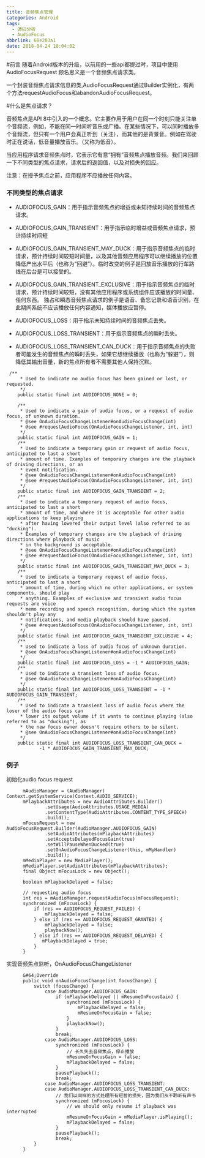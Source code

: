 ```yaml
---
title: 音频焦点管理
categories: Android
tags:
  - 源码分析
  - AudioFocus
abbrlink: 68e283a1
date: 2018-04-24 10:04:02
---
```


#前言
随着Android版本的升级，以前用的一些api都提过时，项目中使用
AudioFocusRequest 顾名思义是一个音频焦点请求类。


一个封装音频焦点请求信息的类,AudioFocusRequest通过Builder实例化，有两个方法requestAudioFocus和abandonAudioFocusRequest。
    
#什么是焦点请求？

音频焦点是API 8中引入的一个概念。它主要作用于用户在同一个时刻只能关注单个音频流，例如，不能在同一时间听音乐或广播。在某些情况下，可以同时播放多个音频流，但只有一个用户会真正听到（关注），而其他的是背景音。例如在驾驶时正在说话，低音量播放音乐。（又称为低音）。
 
当应用程序请求音频焦点时，它表示它有意“拥有”音频焦点播放音频。我们来回顾一下不同类型的焦点请求，请求后的返回值，以及对损失的回应。
      
注意：在授予焦点之前，应用程序不应播放任何内容。

### 不同类型的焦点请求
-  AUDIOFOCUS_GAIN：用于指示音频焦点的增益或未知持续时间的音频焦点请求。
-  AUDIOFOCUS_GAIN_TRANSIENT：用于指示临时增益或音频焦点请求，预计持续时间短
-  AUDIOFOCUS_GAIN_TRANSIENT_MAY_DUCK：用于指示音频焦点的临时请求，预计持续时间较短时间量，以及其他音频应用程序可以继续播放的位置降低产出水平后（也称为“回避”）。临时改变的例子是回放音乐播放的行车路线在后台是可以接受的。
      
- AUDIOFOCUS_GAIN_TRANSIENT_EXCLUSIVE：用于指示音频焦点的临时请求，预计持续时间较短，没有其他应用程序或系统组件应该播放的时间量、任何东西。 独占和瞬态音频焦点请求的例子是语音、备忘记录和语音识别，在此期间系统不应该播放任何内容通知，媒体播放应暂停。

- AUDIOFOCUS_LOSS：用于指示未知持续时间的音频焦点丢失。
- AUDIOFOCUS_LOSS_TRANSIENT：用于指示音频焦点的瞬时丢失。
- AUDIOFOCUS_LOSS_TRANSIENT_CAN_DUCK：用于指示音频焦点的失败者可能发生的音频焦点的瞬时丢失，如果它想继续播放（也称为“躲避”），则降低其输出音量，新的焦点所有者不需要其他人保持沉默。

```
 /**
     * Used to indicate no audio focus has been gained or lost, or requested.
     */
    public static final int AUDIOFOCUS_NONE = 0;

    /**
     * Used to indicate a gain of audio focus, or a request of audio focus, of unknown duration.
     * @see OnAudioFocusChangeListener#onAudioFocusChange(int)
     * @see #requestAudioFocus(OnAudioFocusChangeListener, int, int)
     */
    public static final int AUDIOFOCUS_GAIN = 1;
    /**
     * Used to indicate a temporary gain or request of audio focus, anticipated to last a short
     * amount of time. Examples of temporary changes are the playback of driving directions, or an
     * event notification.
     * @see OnAudioFocusChangeListener#onAudioFocusChange(int)
     * @see #requestAudioFocus(OnAudioFocusChangeListener, int, int)
     */
    public static final int AUDIOFOCUS_GAIN_TRANSIENT = 2;
    /**
     * Used to indicate a temporary request of audio focus, anticipated to last a short
     * amount of time, and where it is acceptable for other audio applications to keep playing
     * after having lowered their output level (also referred to as "ducking").
     * Examples of temporary changes are the playback of driving directions where playback of music
     * in the background is acceptable.
     * @see OnAudioFocusChangeListener#onAudioFocusChange(int)
     * @see #requestAudioFocus(OnAudioFocusChangeListener, int, int)
     */
    public static final int AUDIOFOCUS_GAIN_TRANSIENT_MAY_DUCK = 3;
    /**
     * Used to indicate a temporary request of audio focus, anticipated to last a short
     * amount of time, during which no other applications, or system components, should play
     * anything. Examples of exclusive and transient audio focus requests are voice
     * memo recording and speech recognition, during which the system shouldn't play any
     * notifications, and media playback should have paused.
     * @see #requestAudioFocus(OnAudioFocusChangeListener, int, int)
     */
    public static final int AUDIOFOCUS_GAIN_TRANSIENT_EXCLUSIVE = 4;
    /**
     * Used to indicate a loss of audio focus of unknown duration.
     * @see OnAudioFocusChangeListener#onAudioFocusChange(int)
     */
    public static final int AUDIOFOCUS_LOSS = -1 * AUDIOFOCUS_GAIN;
    /**
     * Used to indicate a transient loss of audio focus.
     * @see OnAudioFocusChangeListener#onAudioFocusChange(int)
     */
    public static final int AUDIOFOCUS_LOSS_TRANSIENT = -1 * AUDIOFOCUS_GAIN_TRANSIENT;
    /**
     * Used to indicate a transient loss of audio focus where the loser of the audio focus can
     * lower its output volume if it wants to continue playing (also referred to as "ducking"), as
     * the new focus owner doesn't require others to be silent.
     * @see OnAudioFocusChangeListener#onAudioFocusChange(int)
     */
    public static final int AUDIOFOCUS_LOSS_TRANSIENT_CAN_DUCK =
            -1 * AUDIOFOCUS_GAIN_TRANSIENT_MAY_DUCK;
```



### 例子

初始化audio focus request
```
      mAudioManager = (AudioManager) Context.getSystemService(Context.AUDIO_SERVICE);
      mPlaybackAttributes = new AudioAttributes.Builder()
              .setUsage(AudioAttributes.USAGE_MEDIA)
              .setContentType(AudioAttributes.CONTENT_TYPE_SPEECH)
              .build();
      mFocusRequest = new AudioFocusRequest.Builder(AudioManager.AUDIOFOCUS_GAIN)
              .setAudioAttributes(mPlaybackAttributes)
              .setAcceptsDelayedFocusGain(true)
              .setWillPauseWhenDucked(true)
              .setOnAudioFocusChangeListener(this, mMyHandler)
              .build();
      mMediaPlayer = new MediaPlayer();
      mMediaPlayer.setAudioAttributes(mPlaybackAttributes);
      final Object mFocusLock = new Object();
     
      boolean mPlaybackDelayed = false;

      // requesting audio focus
      int res = mAudioManager.requestAudioFocus(mFocusRequest);
      synchronized (mFocusLock) {
          if (res == AUDIOFOCUS_REQUEST_FAILED) {
              mPlaybackDelayed = false;
          } else if (res == AUDIOFOCUS_REQUEST_GRANTED) {
              mPlaybackDelayed = false;
              playbackNow();
          } else if (res == AUDIOFOCUS_REQUEST_DELAYED) {
             mPlaybackDelayed = true;
          }
      }
```
实现音频焦点监听，OnAudioFocusChangeListener
```
      &#64;Override
      public void onAudioFocusChange(int focusChange) {
          switch (focusChange) {
              case AudioManager.AUDIOFOCUS_GAIN:
                  if (mPlaybackDelayed || mResumeOnFocusGain) {
                      synchronized (mFocusLock) {
                          mPlaybackDelayed = false;
                          mResumeOnFocusGain = false;
                      }
                      playbackNow();
                  }
                  break;
              case AudioManager.AUDIOFOCUS_LOSS:
                  synchronized (mFocusLock) {
                      // 长久失去音频焦点，停止播放
                      mResumeOnFocusGain = false;
                      mPlaybackDelayed = false;
                  }
                  pausePlayback();
                  break;
              case AudioManager.AUDIOFOCUS_LOSS_TRANSIENT:
              case AudioManager.AUDIOFOCUS_LOSS_TRANSIENT_CAN_DUCK:
                  // 我们以同样的方式处理所有短暂的损失，因为我们从不聆听有声书
                  synchronized (mFocusLock) {
                      // we should only resume if playback was interrupted
                      mResumeOnFocusGain = mMediaPlayer.isPlaying();
                      mPlaybackDelayed = false;
                  }
                  pausePlayback();
                  break;
          }
      }
```
